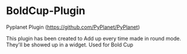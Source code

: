 # BoldCup-Plugin

Pyplanet Plugin (https://github.com/PyPlanet/PyPlanet)

This plugin has been created to Add up every time made in round mode. They'll be showed up in a widget. Used for Bold Cup
